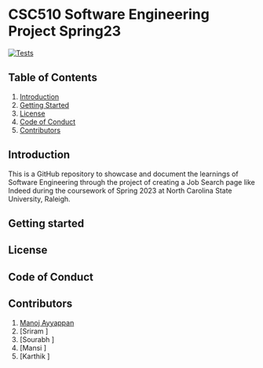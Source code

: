 # CSC510 Software Engineering Project Spring23

[![Tests](https://github.com/sswattam/CSC510_SE_PROJECT_Spring23/actions/workflows/testing.yaml/badge.svg)](https://github.com/sswattam/CSC510_SE_PROJECT_Spring23/actions/workflows/testing.yaml)

## Table of Contents
1. [Introduction](#introduction)
2. [Getting Started](#getting-started)
3. [License](#license)
4. [Code of Conduct](#code-of-conduct)
5. [Contributors](#contributors)

## Introduction
This is a GitHub repository to showcase and document the learnings of Software Engineering through the project of creating a Job Search page like Indeed during the coursework of Spring 2023 at North Carolina State University, Raleigh.

## Getting started


## License



## Code of Conduct


## Contributors
1. [Manoj Ayyappan](https://github.com/manoj-ayyappan)
2. [Sriram ]
3. [Sourabh ]
4. [Mansi ]
5. [Karthik ]


